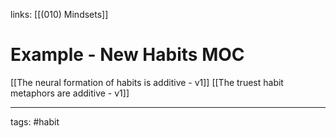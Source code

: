 links: [[(010) Mindsets]]

# Example - New Habits MOC
[[The neural formation of habits is additive - v1]]
[[The truest habit metaphors are additive - v1]]

---
tags: #habit